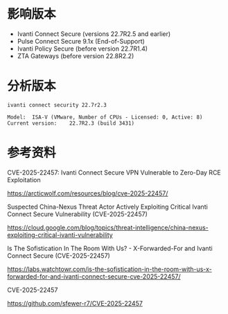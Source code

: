 # 影响版本

- Ivanti Connect Secure (versions 22.7R2.5 and earlier)
- Pulse Connect Secure 9.1x (End-of-Support)
- Ivanti Policy Secure (before version 22.7R1.4)
- ZTA Gateways (before version 22.8R2.2)

# 分析版本

```
ivanti connect security 22.7r2.3

Model:	ISA-V (VMware, Number of CPUs - Licensed: 0, Active: 8)
Current version:	22.7R2.3 (build 3431)
```

# 参考资料

CVE-2025-22457: Ivanti Connect Secure VPN Vulnerable to Zero-Day RCE Exploitation

https://arcticwolf.com/resources/blog/cve-2025-22457/

Suspected China-Nexus Threat Actor Actively Exploiting Critical Ivanti Connect Secure Vulnerability (CVE-2025-22457)

https://cloud.google.com/blog/topics/threat-intelligence/china-nexus-exploiting-critical-ivanti-vulnerability

Is The Sofistication In The Room With Us? - X-Forwarded-For and Ivanti Connect Secure (CVE-2025-22457)

https://labs.watchtowr.com/is-the-sofistication-in-the-room-with-us-x-forwarded-for-and-ivanti-connect-secure-cve-2025-22457/

CVE-2025-22457

https://github.com/sfewer-r7/CVE-2025-22457